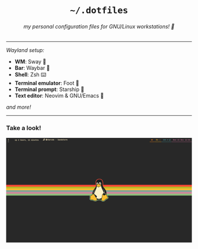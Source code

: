 <h1 align="center"><code>~/.dotfiles</code></h1>
<h6 align="center"><i>my personal configuration files for GNU/Linux workstations! 🐧</i></h6>

<hr>

*Wayland setup:*
- **WM**: Sway 🌱
- **Bar**: Waybar 🎉
- **Shell**: Zsh ⌨️
- **Terminal emulator**: Foot 👣
- **Terminal prompt**: Starship 💫
- **Text editor**: Neovim & GNU/Emacs 📝

*and more!*

<hr>

### Take a look!

<img src="images/desktop.png">
